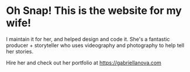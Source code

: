 # Oh Snap! This is the website for my wife! 

I maintain it for her, and helped design and code it. She's a fantastic producer + storyteller who uses videography and photography to help tell her stories. 

Hire her and check out her portfolio at https://gabriellanova.com

